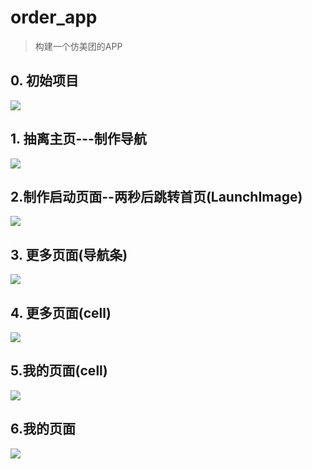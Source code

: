 # order_app
> 构建一个仿美团的APP
## 0. 初始项目
![](https://ws1.sinaimg.cn/large/006pJUwqly1g1rqa9v7urg30gj0qmgoh.gif)
## 1. 抽离主页---制作导航
![](https://ws1.sinaimg.cn/large/006pJUwqgy1g1ruzxmtaog30e40paagk.gif)
## 2.制作启动页面--两秒后跳转首页(LaunchImage)
![](https://ws1.sinaimg.cn/large/006pJUwqgy1g1rw23sms4g30e40pamyk.gif)
## 3. 更多页面(导航条)
![](https://ws1.sinaimg.cn/large/006pJUwqgy1g1rwx5vm0lj30dv0ohjri.jpg)
## 4. 更多页面(cell)
![](https://ws1.sinaimg.cn/large/006pJUwqly1g1sp09zypgj30f70qzjsb.jpg)
## 5.我的页面(cell)
![](https://ws1.sinaimg.cn/large/006pJUwqgy1g1st96gx8nj30f50qvdgl.jpg)
## 6.我的页面
![](https://ws1.sinaimg.cn/large/006pJUwqly1g1szvfky8ej30f60r2dhd.jpg)
